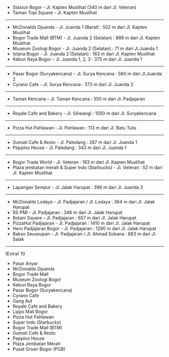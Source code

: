 - Stasiun Bogor - Jl. Kapten Muslihat (340 m dari Jl. Veteran)
- Taman Topi Square - Jl. Kapten Muslihat

---------------------------------------------------------------------------------------------------------------------------------
- McDonalds Djuanda - Jl. Juanda 1 (Barat) : 502 m dari Jl. Kapten Muslihat
- Bogor Trade Mall (BTM) - Jl. Juanda 2 (Selatan) : 889 m dari Jl. Kapten Muslihat
- Museum Zoologi Bogor - Jl. Juanda 2 (Selatan) : 71 m dari Jl.Juanda 1 
- Istana Bogor - Jl. Juanda 2 (Selatan) : 163 m dari Jl. Kapten Muslihat
- Kebun Raya Bogor - Jl. Juanda 1, 2, 3 : 375 m dari Jl. Juanda 1

---------------------------------------------------------------------------------------------------------------------------------
- Pasar Bogor (Suryakencana) - Jl. Surya Kencana : 560 m dari Jl.Juanda 2
- Cyrano Cafe - Jl. Surya Kencana : 373 m dari Jl. Juanda 2

---------------------------------------------------------------------------------------------------------------------------------
- Taman Kencana - Jl. Taman Kencana : 350 m dari Jl. Padjajaran 

---------------------------------------------------------------------------------------------------------------------------------
- Royale Cafe and Bakery - Jl. Siliwangi : 1500 m dari Jl. Suryakencana

---------------------------------------------------------------------------------------------------------------------------------
- Pizza Hut Pahlawan - Jl. Pahlawan : 113 m dari Jl. Batu Tulis

---------------------------------------------------------------------------------------------------------------------------------
- Gumati Cafe & Resto - Jl. Paledang : 287 m dari Jl. Juanda 1
- Peppino House - Jl. Paledang : 343 m dari Jl. Juanda 1

---------------------------------------------------------------------------------------------------------------------------------
- Bogor Trade World - Jl. Veteran : 183 m dari Jl. Kapten Muslihat
- Plaza jembatan merah & Super Indo (Starbucks) - Jl. Veteran : 52 m dari Jl. Kapten Muslihat

 ---------------------------------------------------------------------------------------------------------------------------------
- Lapangan Sempur - Jl. Jalak Harupat : 396 m dari Jl. Juanda 3

---------------------------------------------------------------------------------------------------------------------------------
- McDonalds Lodaya - Jl. Padjajaran / Jl. Lodaya : 364 m dari Jl. Jalak Harupat
- RS PMI - Jl. Padjajaran : 346 m dari Jl. Jalak Harupat
- Botani Square - Jl. Padjajaran : 657 m dari Jl. Jalak Harupat
- PizzaHut Padjajaran - Jl. Padjajaran : 1410 m dari Jl. Jalak Harupat
- Hero Padjajaran Bogor - Jl. Padjajaran : 1290 m dari Jl. Jalak Harupat
- Bakso Seuseupan - Jl. Padjajaran / Jl. Ahmad Sobana : 883 m dari Jl. Salak

-----------------------------------------------------------------------
(Extra)
10
- Pasar Anyar
- McDonalds Djuanda
- Bogor Trade Mall
- Museum Zoologi Bogor
- Kebun Raya Bogor
- Pasar Bogor (Suryakencana)
- Cyrano Cafe
- Gang Aut
- Royale Cafe and Bakery
- Lippo Mall Bogor
- Pizza Hut Pahlawan
- Super Indo (Starbucks)
- Bogor Trade Mall (BTM)
- Gumati Cafe & Resto
- Peppino House
- Plaza Jembatan Merah
- Pusat Grosir Bogor (PGB)
